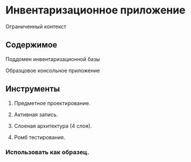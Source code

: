 # Инвентаризационное приложение

Ограниченный контекст

## Содержимое

Поддомен инвентаризационной базы

Образцовое консольное приложение

## Инструменты

1) Предметное проектирование.

2) Активная запись.

3) Слоеная архитектура (4 слоя).

4) Ромб тестирования.

### Использовать как образец.

